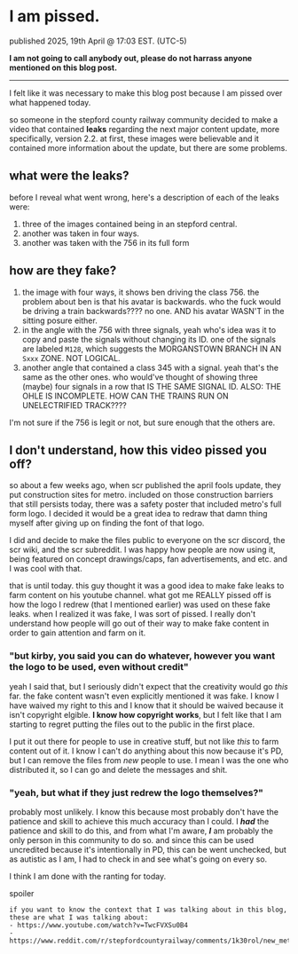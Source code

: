 # I am pissed.
published 2025, 19th April @ 17:03 EST. (UTC-5)

**I am not going to call anybody out, please do not harrass anyone mentioned on this blog post.**

---

I felt like it was necessary to make this blog post because I am pissed over what happened today.

so someone in the stepford county railway community decided to make a video that contained **leaks** regarding the next major content update, more specifically, version 2.2. at first, these images were believable and it contained more information about the update, but there are some problems.

## what were the leaks?
before I reveal what went wrong, here's a description of each of the leaks were:

1. three of the images contained being in an stepford central.
2. another was taken in four ways.
3. another was taken with the 756 in its full form

## how are they fake?

1. the image with four ways, it shows ben driving the class 756. the problem about ben is that his avatar is backwards. who the fuck would be driving a train backwards???? no one. AND his avatar WASN'T in the sitting posure either.
2. in the angle with the 756 with three signals, yeah who's idea was it to copy and paste the signals without changing its ID. one of the signals are labeled `M128`, which suggests the MORGANSTOWN BRANCH IN AN `Sxxx` ZONE. NOT LOGICAL.
3. another angle that contained a class 345 with a signal. yeah that's the same as the other ones. who would've thought of showing three (maybe) four signals in a row that IS THE SAME SIGNAL ID. ALSO: THE OHLE IS INCOMPLETE. HOW CAN THE TRAINS RUN ON UNELECTRIFIED TRACK????

I'm not sure if the 756 is legit or not, but sure enough that the others are.

## I don't understand, how this video pissed you off?

so about a few weeks ago, when scr published the april fools update, they put construction sites for metro. included on those construction barriers that still persists today, there was a safety poster that included metro's full form logo. I decided it would be a great idea to redraw that damn thing myself after giving up on finding the font of that logo.

I did and decide to make the files public to everyone on the scr discord, the scr wiki, and the scr subreddit. I was happy how people are now using it, being featured on concept drawings/caps, fan advertisements, and etc. and I was cool with that.

that is until today. this guy thought it was a good idea to make fake leaks to farm content on his youtube channel. what got me REALLY pissed off is how the logo I redrew (that I mentioned earlier) was used on these fake leaks. when I realized it was fake, I was sort of pissed. I really don't understand how people will go out of their way to make fake content in order to gain attention and farm on it.

### "but kirby, you said you can do whatever, however you want the logo to be used, even without credit"
yeah I said that, but I seriously didn't expect that the creativity would go *this* far. the fake content wasn't even explicitly mentioned it was fake. I know I have waived my right to this and I know that it should be waived because it isn't copyright elgible. **I know how copyright works**, but I felt like that I am starting to regret putting the files out to the public in the first place.

I put it out there for people to use in creative stuff, but not like *this* to farm content out of it. I know I can't do anything about this now because it's PD, but I can remove the files from *new* people to use. I mean I was the one who distributed it, so I can go and delete the messages and shit.

### "yeah, but what if they just redrew the logo themselves?"
probably most unlikely. I know this because most probably don't have the patience and skill to achieve this much accuracy than I could. I ***had*** the patience and skill to do this, and from what I'm aware, ***I*** am probably the only person in this community to do so. and since this can be used uncredited because it's intentionally in PD, this can be went unchecked, but as autistic as I am, I had to check in and see what's going on every so.

I think I am done with the ranting for today.

<detail>
    <summary>spoiler</summary>

    if you want to know the context that I was talking about in this blog, these are what I was talking about:
    - https://www.youtube.com/watch?v=TwcFVXSu0B4
    - https://www.reddit.com/r/stepfordcountyrailway/comments/1k30rol/new_metro_leaks_youtube_video/
</detail>